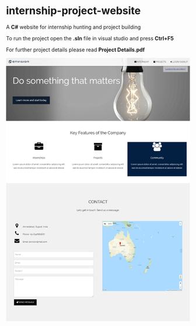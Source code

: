 # internship-project-website
A **C#** website for internship hunting and project building

To run the project open the **.sln** file in visual studio and press **Ctrl+F5**

For further project details please read **Project Details.pdf**

![Alt text](./Envision.png?raw=true "Landing Page")
